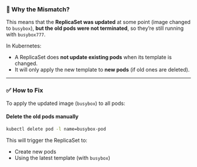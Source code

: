 ### 🚨 Why the Mismatch?

This means that the **ReplicaSet was updated** at some point (image changed to `busybox`), **but the old pods were not terminated**, so they’re still running with `busybox777`.

In Kubernetes:

* A ReplicaSet does **not update existing pods** when its template is changed.
* It will only apply the new template to **new pods** (if old ones are deleted).

---

### ✅ How to Fix

To apply the updated image (`busybox`) to all pods:

#### Delete the old pods manually

```bash
kubectl delete pod -l name=busybox-pod
```

This will trigger the ReplicaSet to:

* Create new pods
* Using the latest template (with `busybox`)

